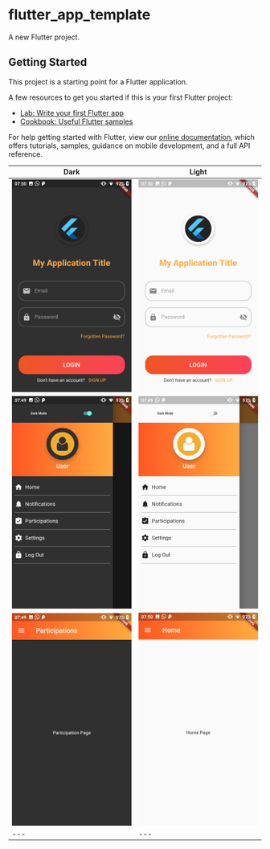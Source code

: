 # flutter_app_template

A new Flutter project.

## Getting Started

This project is a starting point for a Flutter application.

A few resources to get you started if this is your first Flutter project:

- [Lab: Write your first Flutter app](https://flutter.dev/docs/get-started/codelab)
- [Cookbook: Useful Flutter samples](https://flutter.dev/docs/cookbook)

For help getting started with Flutter, view our
[online documentation](https://flutter.dev/docs), which offers tutorials,
samples, guidance on mobile development, and a full API reference.


| Dark     | Light |
| ---      | ---       |
| <img src="https://raw.githubusercontent.com/GulizAY/flutter_app_template/master/image/screenshots/dark_login.png" width="250"> | <img src="https://raw.githubusercontent.com/GulizAY/flutter_app_template/master/image/screenshots/light_login.png" width="250">         |
| <img src="https://raw.githubusercontent.com/GulizAY/flutter_app_template/master/image/screenshots/dark_drawer.png" width="250">     | <img src="https://raw.githubusercontent.com/GulizAY/flutter_app_template/master/image/screenshots/light_drawer.png" width="250">        |
| <img src="https://github.com/GulizAY/flutter_app_template/blob/master/image/screenshots/dark_page.png" width="250">     | <img src="https://github.com/GulizAY/flutter_app_template/blob/master/image/screenshots/light_page.png" width="250">        |
| ---      | ---       |









